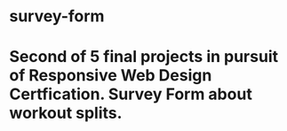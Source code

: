 # survey-form
# Second of 5 final projects in pursuit of Responsive Web Design Certfication. Survey Form about workout splits.
